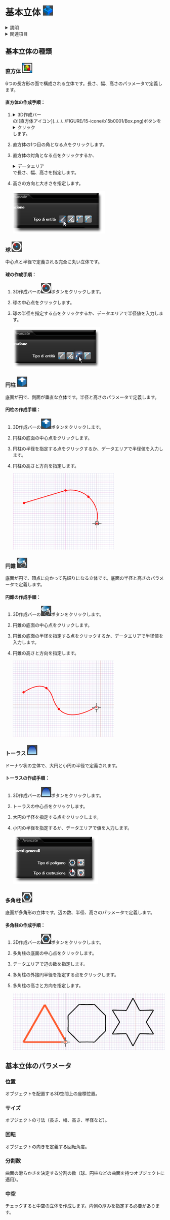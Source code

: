 # 基本立体 ![基本立体アイコン](../../../FIGURE/15-icone/b15b0001/Primitives.png)

<details>
<summary>説明</summary>

基本立体は、3Dモデル作成のための基本的な形状です。立方体、直方体、球、円柱、円錐などが含まれます。

これらの基本形状は、ボタンをクリックして必要なパラメータを入力するだけで簡単に作成でき、その後より複雑なモデル作成の基礎として使用できます。
</details>

<details>
<summary>関連項目</summary>

* [コントロール- キー - 指示](../_HTM_PARTI/H1-barreS-C.md#コントロール-キー-指示)
* [ビューの管理](../../../_USO-bSuiteComuni/Gestione-viste.md)
* [オブジェクトの表示方法](../../../_USO-bSuiteComuni/visualiz-oggetti.md)
* [平面図形または3D図形を作成する](../02-Nozioni/Dis-figure.md#平面図形または3D図形を作成する)

**描画の概念：**
* [構成平面](../02-Nozioni/PianoCostr.md)
* [3Dモデリングの基本](../03-Nozioni3D/Modeling-base.md)
</details>

## 基本立体の種類

### 直方体 ![直方体アイコン](../../../FIGURE/15-icone/b15b0001/Box.png)

6つの長方形の面で構成される立体です。長さ、幅、高さのパラメータで定義します。

#### 直方体の作成手順：

1. <details><summary>3D作成バー</summary>3Dモデリングツールを一覧表示するバー。</details>の![直方体アイコン](../../../FIGURE/15-icone/b15b0001/Box.png)ボタンを<details><summary>クリック</summary>（1）画面上のポインタの下にあるオブジェクト（アイコン、ボタンなど）の上でマウスボタンを押す（そしてすぐに離す）行為を示します。（2）（動詞）選択したコマンドの機能を有効にするため、マウスの左ボタンを押してすぐに離します。</details>します。
2. 直方体の1つ目の角となる点をクリックします。
3. 直方体の対角となる点をクリックするか、<details><summary>データエリア</summary>データ入力用の特定のエリアを定義する一般的な用語です。</details>で長さ、幅、高さを指定します。
4. 高さの方向と大きさを指定します。

   ![直方体の例](../../../FIGURE/10-videateComplete/arte4/b10b0700.gif)

### 球 ![球アイコン](../../../FIGURE/15-icone/b15b0001/Sphere.png)

中心点と半径で定義される完全に丸い立体です。

#### 球の作成手順：

1. 3D作成バーの![球アイコン](../../../FIGURE/15-icone/b15b0001/Sphere.png)ボタンをクリックします。
2. 球の中心点をクリックします。
3. 球の半径を指定する点をクリックするか、データエリアで半径値を入力します。

   ![球の例](../../../FIGURE/10-videateComplete/arte4/b10b0701.gif)

### 円柱 ![円柱アイコン](../../../FIGURE/15-icone/b15b0001/Cylinder.png)

底面が円で、側面が垂直な立体です。半径と高さのパラメータで定義します。

#### 円柱の作成手順：

1. 3D作成バーの![円柱アイコン](../../../FIGURE/15-icone/b15b0001/Cylinder.png)ボタンをクリックします。
2. 円柱の底面の中心点をクリックします。
3. 円柱の半径を指定する点をクリックするか、データエリアで半径値を入力します。
4. 円柱の高さと方向を指定します。

   ![円柱の例](../../../FIGURE/10-videateComplete/arte4/b10b0702.gif)

### 円錐 ![円錐アイコン](../../../FIGURE/15-icone/b15b0001/Cone.png)

底面が円で、頂点に向かって先細りになる立体です。底面の半径と高さのパラメータで定義します。

#### 円錐の作成手順：

1. 3D作成バーの![円錐アイコン](../../../FIGURE/15-icone/b15b0001/Cone.png)ボタンをクリックします。
2. 円錐の底面の中心点をクリックします。
3. 円錐の底面の半径を指定する点をクリックするか、データエリアで半径値を入力します。
4. 円錐の高さと方向を指定します。

   ![円錐の例](../../../FIGURE/10-videateComplete/arte4/b10b0703.gif)

### トーラス ![トーラスアイコン](../../../FIGURE/15-icone/b15b0001/Torus.png)

ドーナツ状の立体で、大円と小円の半径で定義されます。

#### トーラスの作成手順：

1. 3D作成バーの![トーラスアイコン](../../../FIGURE/15-icone/b15b0001/Torus.png)ボタンをクリックします。
2. トーラスの中心点をクリックします。
3. 大円の半径を指定する点をクリックします。
4. 小円の半径を指定するか、データエリアで値を入力します。

   ![トーラスの例](../../../FIGURE/10-videateComplete/arte4/b10b0704.gif)

### 多角柱 ![多角柱アイコン](../../../FIGURE/15-icone/b15b0001/Prism.png)

底面が多角形の立体です。辺の数、半径、高さのパラメータで定義します。

#### 多角柱の作成手順：

1. 3D作成バーの![多角柱アイコン](../../../FIGURE/15-icone/b15b0001/Prism.png)ボタンをクリックします。
2. 多角柱の底面の中心点をクリックします。
3. データエリアで辺の数を指定します。
4. 多角柱の外接円半径を指定する点をクリックします。
5. 多角柱の高さと方向を指定します。

   ![多角柱の例](../../../FIGURE/10-videateComplete/arte4/b10b0705.gif)

## 基本立体のパラメータ

### 位置
オブジェクトを配置する3D空間上の座標位置。

### サイズ
オブジェクトの寸法（長さ、幅、高さ、半径など）。

### 回転
オブジェクトの向きを定義する回転角度。

### 分割数
曲面の滑らかさを決定する分割の数（球、円柱などの曲面を持つオブジェクトに適用）。

### 中空
チェックすると中空の立体を作成します。内側の厚みを指定する必要があります。 